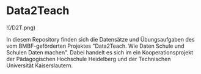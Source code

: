 # Data2Teach

!(/D2T.png)

In diesem Repository finden sich die Datensätze und Übungsaufgaben des vom BMBF-geförderten Projektes "Data2Teach. Wie Daten Schule und Schulen Daten machen". Dabei handelt es sich im ein Kooperationsprojekt der Pädagogischen Hochschule Heidelberg und der Technischen Universität Kaiserslautern.


